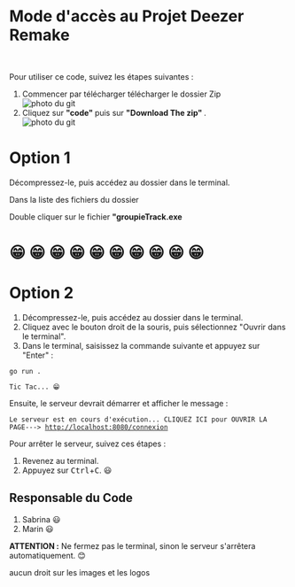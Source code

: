 <h1>Mode d'accès au Projet Deezer Remake</h1></br>
<p>Pour utiliser ce code, suivez les étapes suivantes :</p>
<ol>
<li>Commencer par télécharger télécharger le dossier Zip</li>
<img src="https://github.com/Esabrina77/Airbnb_Reproduction/assets/146923436/231b5a4f-0a57-45af-94ed-8496accd0255" alt="photo du git">
  <li>Cliquez sur  <strong>"code" </strong>  puis sur    <strong>"Download The zip" </strong> .</li>
<img src="https://github.com/Esabrina77/Airbnb_Reproduction/assets/146923436/3b00cb29-32a4-43a3-b31c-be9f5ca34ab6" alt="photo du git">
</ol>

<h1>Option 1</h1>
<p>Décompressez-le, puis accédez au dossier dans le terminal.</p>
<p>Dans la liste des fichiers du dossier</p>
<p>Double cliquer sur le fichier <strong>"groupieTrack.exe </strong>  </p>

<h1>&#128513; &#128513; &#128513; &#128513; &#128513; &#128513; &#128513; &#128513; &#128513; &#128513;</h1>

<h1>Option 2</h1>
<ol>
<li>Décompressez-le, puis accédez au dossier dans le terminal.</li>
  <li>Cliquez avec le bouton droit de la souris, puis sélectionnez "Ouvrir dans le terminal".</li>
  <li>Dans le terminal, saisissez la commande suivante et appuyez sur "Enter" :</li>
</ol>
<pre><code>go run . </code></pre>
<pre><code>Tic Tac... &#128513;</code></pre>
<p>Ensuite, le serveur devrait démarrer et afficher le message : </p>
<pre><code>Le serveur est en cours d'exécution... CLIQUEZ ICI pour OUVRIR LA PAGE---> <a href="http://localhost:8080/connexion">http://localhost:8080/connexion</a></code></pre>
<p>Pour arrêter le serveur, suivez ces étapes :</p>

<ol>
  <li>Revenez au terminal.</li>
  <li>Appuyez sur <kbd>Ctrl</kbd>+<kbd>C</kbd>. &#128515;</li>
</ol>

<h2>Responsable du Code</h2>
<ol>
  <li> Sabrina &#128515;</li>
  <li> Marin &#128515;</li>
</ol>
<p><b>ATTENTION :</b> Ne fermez pas le terminal, sinon le serveur s'arrêtera automatiquement. &#128522;</p>
<p>aucun droit sur les images et les logos</p>

